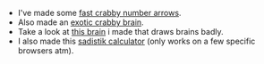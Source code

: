 - I've made some [fast crabby number arrows](https://github.com/unic0rn9k/slas).
- Also made an [exotic crabby brain](https://lib.rs/crates/exotic).
- Take a look at [this brain](https://unic0rn9k.gitlab.io/brainctautoencoder/index.html) i made that draws brains badly.
- I also made this [sadistik calculator](https://gitlab.com/unic0rn9k/mr-calculator) (only works on a few specific browsers atm).
